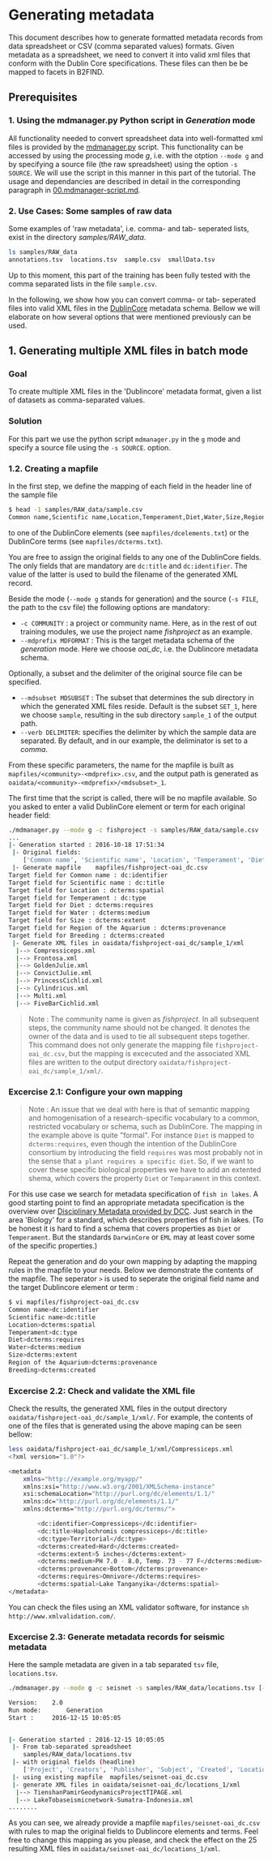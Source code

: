 # Generating metadata
This document describes how to generate formatted metadata records from data spreadsheet or CSV (comma separated values) formats.
Given metadata as a spreadsheet,  we need to convert it into valid xml files that conform with the Dublin Core specifications. These files can then be be mapped to facets in B2FIND.

## Prerequisites

### 1. Using the mdmanager.py Python script in *Generation* mode
All functionality needed to convert spreadsheet data into well-formatted xml files is provided by the [mdmanager.py](mdmanager.py) script. This functionality can be accessed by using the processing mode *g*, i.e. with the otption `--mode g` and by specifying a source file (the raw spreadsheet) using the option `-s SOURCE`. We will use the script in this manner in this part of the tutorial.
The usage and dependancies are described in detail in the corresponding paragraph in [00.mdmanager-script.md](00-mdmanager-script.md#modeGeneration). 

### 2. Use Cases: Some samples of raw data
Some examples of 'raw metadata', i.e. comma- and tab- seperated lists, exist in the directory *samples/RAW_data*.
```sh
ls samples/RAW_data
annotations.tsv  locations.tsv  sample.csv  smallData.tsv
```
Up to this moment, this part of the training has been fully tested with the comma separated lists in the file ```sample.csv```.

In the following, we show how you can convert comma- or tab- seperated files into valid XML files in the [DublinCore](http://dublincore.org/) metadata schema. Bellow we will elaborate on how several options that were mentioned previously can be used.

## 1. Generating multiple XML files in batch mode

### Goal 
To create multiple XML files in the 'Dublincore' metadata format, given a list of datasets as comma-separated values.

### Solution
For this part we use the python script `mdmanager.py` in the `g` mode and specify a source file using the `-s SOURCE`.  option.

### 1.2. Creating a mapfile
In the first step, we define the mapping of each field in the header line of the sample file
```sh
$ head -1 samples/RAW_data/sample.csv 
Common name,Scientific name,Location,Temperament,Diet,Water,Size,Region of the Aquarium,Breeding
```
to one of the DublinCore elements (see ```mapfiles/dcelements.txt```) or the DublinCore terms (see ```mapfiles/dcterms.txt```).

You are free to assign the original fields to any one of the DublinCore fields. The only fields that are mandatory are  ```dc:title``` and ```dc:identifier```. The value of the latter is used to build the filename of the generated XML record. 

Beside the mode (`--mode g` stands for generation) and the source (`-s FILE`, the path to the csv file) the following options are mandatory:
- ```-c COMMUNITY``` : a project or community name. Here, as in the rest of out training modules, we use the project name *fishproject* as an example.
- ```--mdprefix MDFORMAT``` : This is the target metadata schema of the *generation* mode. Here we choose *oai_dc*, i.e. the Dublincore metadata schema.

Optionally, a subset and the delimiter of the original source file can be specified.
- ```--mdsubset MDSUBSET``` : The subset that determines the sub directory in which the generated XML files reside. Default is the subset `SET_1`, here we choose `sample`, resulting in the sub directory `sample_1` of the output path.
- ```--verb DELIMITER```: specifies the delimiter by which the sample data are separated. By default, and in our example, the deliminator is set to a *comma*.

From these specific parameters, the name for the mapfile is built as ```mapfiles/<community>-<mdprefix>.csv```, and the output path is generated as ```oaidata/<community>-<mdprefix>/<mdsubset>_1```.  

The first time that the script is called, there will be no mapfile available. So you asked to enter a valid DublinCore element or term for each original header field:

```sh
./mdmanager.py --mode g -c fishproject -s samples/RAW_data/sample.csv --mdprefix oai_dc --mdsubset sample --verb comma
...
|- Generation started : 2016-10-18 17:51:34
 |- Original fields:
	['Common name', 'Scientific name', 'Location', 'Temperament', 'Diet', 'Water', 'Size', 'Region of the Aquarium', 'Breeding']
 |- Generate mapfile	mapfiles/fishproject-oai_dc.csv
Target field for Common name : dc:identifier
Target field for Scientific name : dc:title
Target field for Location : dcterms:spatial
Target field for Temperament : dc:type
Target field for Diet : dcterms:requires
Target field for Water : dcterms:medium
Target field for Size : dcterms:extent
Target field for Region of the Aquarium : dcterms:provenance
Target field for Breeding : dcterms:created
 |- Generate XML files in oaidata/fishproject-oai_dc/sample_1/xml
  |--> Compressiceps.xml
  |--> Frontosa.xml
  |--> GoldenJulie.xml
  |--> ConvictJulie.xml
  |--> PrincessCichlid.xml
  |--> Cylindricus.xml
  |--> Multi.xml
  |--> FiveBarCichlid.xml
```
> Note : The community name is given as *fishproject*. In all subsequent steps, the community name should not be changed. It denotes the owner of the data and is used to tie all subsequent steps together.
This command does not only generate the mapping file ```fishproject-oai_dc.csv```, but the mapping is excecuted and the associated XML files are written to the output directory ```oaidata/fishproject-oai_dc/sample_1/xml/```.


### Excercise 2.1: Configure your own mapping

> Note : An issue that we deal with here is that of semantic mapping and homogenisation of a research-specific vocabulary to a common, restricted vocabulary or schema, such as DublinCore. The mapping in the example above is quite "formal". For instance `Diet` is mapped to `dcterms:requires`, even though the intention of the DublinCore consortium by introducing the field `requires` was most probably not in the sense that `a plant requires a specific diet`. So, if we want to cover these specific biological properties we have to add an extented shema, which covers the property `Diet` or `Temparament` in this context. 

For this use case we search for metadata specification of `fish in lakes`. A good starting point to find an appropriate metadata specification is the overview over [Disciplinary Metadata provided by DCC](http://www.dcc.ac.uk/resources/metadata-standards). Just search in the area 'Biology' for a standard, which describes properties of fish in lakes. (To be honest it is hard to find a schema that covers properties as `Diet` or `Temperament`. But the standards `DarwinCore` or `EML` may at least cover some of the specific properties.)

Repeat the generation and do your own mapping by adapting the mapping rules in the mapfile to your needs. Below we demonstrate the contents of the mapfile. The seperator ```>``` is used to seperate the original field name and the target Dublincore element or term :
```sh
$ vi mapfiles/fishproject-oai_dc.csv
Common name>dc:identifier
Scientific name>dc:title
Location>dcterms:spatial
Temperament>dc:type
Diet>dcterms:requires
Water>dcterms:medium
Size>dcterms:extent
Region of the Aquarium>dcterms:provenance
Breeding>dcterms:created
```
 
### Excercise 2.2: Check and validate the XML file

Check the results, the generated XML files in the output directory ```oaidata/fishproject-oai_dc/sample_1/xml/```. For example, the contents of one of the files that is generated using the above maping can be seen bellow:

```sh
less oaidata/fishproject-oai_dc/sample_1/xml/Compressiceps.xml
<?xml version="1.0"?>

<metadata
    xmlns="http://example.org/myapp/"	
    xmlns:xsi="http://www.w3.org/2001/XMLSchema-instance"
    xsi:schemaLocation="http://purl.org/dc/elements/1.1/"
    xmlns:dc="http://purl.org/dc/elements/1.1/"
    xmlns:dcterms="http://purl.org/dc/terms/">

        <dc:identifier>Compressiceps</dc:identifier>
        <dc:title>Haplochromis compressiceps</dc:title>
        <dc:type>Territorial</dc:type>
        <dcterms:created>Hard</dcterms:created>
        <dcterms:extent>5 inches</dcterms:extent>
        <dcterms:medium>PH 7.0 - 8.0, Temp. 73 - 77 F</dcterms:medium>
        <dcterms:provenance>Bottom</dcterms:provenance>
        <dcterms:requires>Omnivore</dcterms:requires>
        <dcterms:spatial>Lake Tanganyika</dcterms:spatial>
</metadata>
```
You can check the files using an XML validator software, for instance ```sh http://www.xmlvalidation.com/```.

### Excercise 2.3: Generate metadata records for seismic metadata
Here the sample metadata are given in a tab separated ```tsv``` file, `locations.tsv`.


```sh
./mdmanager.py --mode g -c seisnet -s samples/RAW_data/locations.tsv [--mdprefix oai_dc] --mdsubset locations --verb tab

Version:  	2.0
Run mode:   	Generation
Start : 	2016-12-15 10:05:05


|- Generation started : 2016-12-15 10:05:05
 |- From tab-separated spreadsheet
	samples/RAW_data/locations.tsv
 |- with original fields (headline)
	['Project', 'Creators', 'Publisher', 'Subject', 'Created', 'Location-Coord', 'Location-Name']
 |- using existing mapfile	mapfiles/seisnet-oai_dc.csv
 |- generate XML files in oaidata/seisnet-oai_dc/locations_1/xml
  |--> TienshanPamirGeodynamicsProjectTIPAGE.xml
  |--> LakeTobaseismicnetwork-Sumatra-Indonesia.xml
........
```

As you can see, we already provide a mapfile `mapfiles/seisnet-oai_dc.csv` with rules to map the original fields to Dublincore elements and terms. Feel free to change this mapping as you please, and check the effect on the 25 resulting XML files in `oaidata/seisnet-oai_dc/locations_1/xml`.


<!--
## Use a metadata editor
If you want generate detailed metadata for each singele dataset you can use a metadata editor to edit and add each field 'by hand'.

While there are a lot of online tools available, we describe here the GFZ metadata editor available at
```sh http://pmd.gfz-potsdam.de/panmetaworks/metaedit/```
-->
